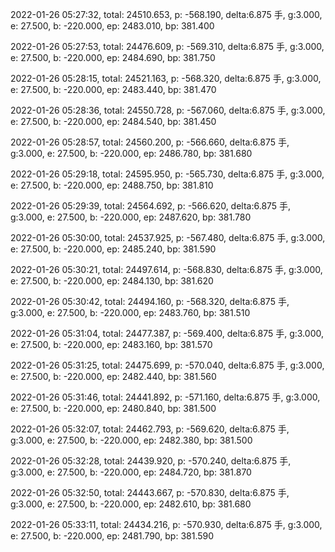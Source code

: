 2022-01-26 05:27:32, total: 24510.653, p: -568.190, delta:6.875 手, g:3.000, e: 27.500, b: -220.000, ep: 2483.010, bp: 381.400

2022-01-26 05:27:53, total: 24476.609, p: -569.310, delta:6.875 手, g:3.000, e: 27.500, b: -220.000, ep: 2484.690, bp: 381.750

2022-01-26 05:28:15, total: 24521.163, p: -568.320, delta:6.875 手, g:3.000, e: 27.500, b: -220.000, ep: 2483.440, bp: 381.470

2022-01-26 05:28:36, total: 24550.728, p: -567.060, delta:6.875 手, g:3.000, e: 27.500, b: -220.000, ep: 2484.540, bp: 381.450

2022-01-26 05:28:57, total: 24560.200, p: -566.660, delta:6.875 手, g:3.000, e: 27.500, b: -220.000, ep: 2486.780, bp: 381.680

2022-01-26 05:29:18, total: 24595.950, p: -565.730, delta:6.875 手, g:3.000, e: 27.500, b: -220.000, ep: 2488.750, bp: 381.810

2022-01-26 05:29:39, total: 24564.692, p: -566.620, delta:6.875 手, g:3.000, e: 27.500, b: -220.000, ep: 2487.620, bp: 381.780

2022-01-26 05:30:00, total: 24537.925, p: -567.480, delta:6.875 手, g:3.000, e: 27.500, b: -220.000, ep: 2485.240, bp: 381.590

2022-01-26 05:30:21, total: 24497.614, p: -568.830, delta:6.875 手, g:3.000, e: 27.500, b: -220.000, ep: 2484.130, bp: 381.620

2022-01-26 05:30:42, total: 24494.160, p: -568.320, delta:6.875 手, g:3.000, e: 27.500, b: -220.000, ep: 2483.760, bp: 381.510

2022-01-26 05:31:04, total: 24477.387, p: -569.400, delta:6.875 手, g:3.000, e: 27.500, b: -220.000, ep: 2483.160, bp: 381.570

2022-01-26 05:31:25, total: 24475.699, p: -570.040, delta:6.875 手, g:3.000, e: 27.500, b: -220.000, ep: 2482.440, bp: 381.560

2022-01-26 05:31:46, total: 24441.892, p: -571.160, delta:6.875 手, g:3.000, e: 27.500, b: -220.000, ep: 2480.840, bp: 381.500

2022-01-26 05:32:07, total: 24462.793, p: -569.620, delta:6.875 手, g:3.000, e: 27.500, b: -220.000, ep: 2482.380, bp: 381.500

2022-01-26 05:32:28, total: 24439.920, p: -570.240, delta:6.875 手, g:3.000, e: 27.500, b: -220.000, ep: 2484.720, bp: 381.870

2022-01-26 05:32:50, total: 24443.667, p: -570.830, delta:6.875 手, g:3.000, e: 27.500, b: -220.000, ep: 2482.610, bp: 381.680

2022-01-26 05:33:11, total: 24434.216, p: -570.930, delta:6.875 手, g:3.000, e: 27.500, b: -220.000, ep: 2481.790, bp: 381.590